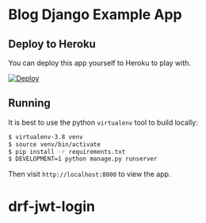 # Blog Django Example App

## Deploy to Heroku

You can deploy this app yourself to Heroku to play with.

[![Deploy](https://www.herokucdn.com/deploy/button.png)](https://heroku.com/deploy)

## Running

It is best to use the python `virtualenv` tool to build locally:

```sh
$ virtualenv-3.8 venv
$ source venv/bin/activate
$ pip install -r requirements.txt
$ DEVELOPMENT=1 python manage.py runserver
```

Then visit `http://localhost:8000` to view the app.

# drf-jwt-login
